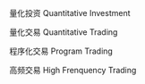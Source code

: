 量化投资 Quantitative Investment

量化交易 Quantitative Trading

程序化交易 Program Trading

高频交易 High Frenquency Trading
